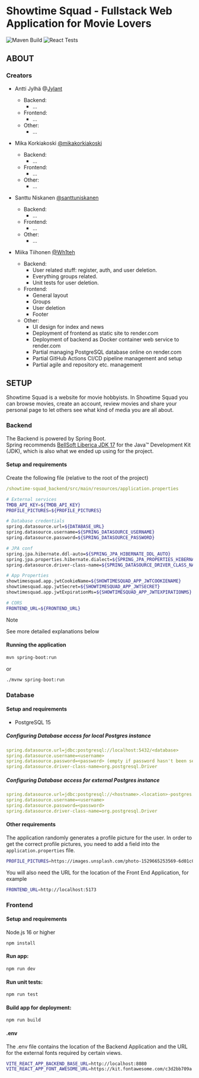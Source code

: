 # Showtime Squad - Fullstack Web Application for Movie Lovers

![Maven Build](https://github.com/tvt22-3/showtime-squad/actions/workflows/backend-tests.yaml/badge.svg)
![React Tests](https://github.com/tvt22-3/showtime-squad/actions/workflows/frontend-tests.yaml/badge.svg)

## ABOUT

### Creators
* Antti Jylhä @[Jylant](https://github.com/Jylant)
  - Backend:
    * ...
  - Frontend:
    * ...
  - Other:
    * ...

* Mika Korkiakoski [@mikakorkiakoski](https://github.com/mikakorkiakoski)
  - Backend:
    * ...
  - Frontend:
    * ...
  - Other:
    * ...

* Santtu Niskanen [@santtuniskanen](https://github.com/santtuniskanen)
  - Backend:
    * ...
  - Frontend:
    * ...
  - Other:
    * ...

* Miika Tiihonen [@Wh1teh](https://github.com/Wh1teh)
  - Backend:
    * User related stuff: register, auth, and user deletion.
    * Everything groups related.
    * Unit tests for user deletion.
  - Frontend:
    * General layout
    * Groups
    * User deletion
    * Footer
  - Other:
    * UI design for index and news
    * Deployment of frontend as static site to render.com
    * Deployment of backend as Docker container web service to render.com
    * Partial managing PostgreSQL database online on render.com
    * Partial GitHub Actions CI/CD pipeline management and setup
    * Partial agile and repository etc. management

## SETUP

Showtime Squad is a website for movie hobbyists. In Showtime Squad 
you can browse movies, create an account, review movies and share
your personal page to let others see what kind of media you are
all about. 


### Backend

The Backend is powered by Spring Boot. <br>
Spring recommends [BellSoft Liberica JDK 17](https://bell-sw.com/pages/downloads/#jdk-17-lts)
for the Java™ Development Kit (JDK), which is also what we ended
up using for the project.

#### Setup and requirements

Create the following file (relative to the root of the project)
```yaml
/showtime-squad_backend/src/main/resources/application.properties
```

```bash
# External services
TMDB_API_KEY=${TMDB_API_KEY}
PROFILE_PICTURES=${PROFILE_PICTURES}

# Database credentials
spring.datasource.url=${DATABASE_URL}
spring.datasource.username=${SPRING_DATASOURCE_USERNAME}
spring.datasource.password=${SPRING_DATASOURCE_PASSWORD}

# JPA conf
spring.jpa.hibernate.ddl-auto=${SPRING_JPA_HIBERNATE_DDL_AUTO}
spring.jpa.properties.hibernate.dialect=${SPRING_JPA_PROPERTIES_HIBERNATE_DIALECT}
spring.datasource.driver-class-name=${SPRING_DATASOURCE_DRIVER_CLASS_NAME}

# App Properties
showtimesquad.app.jwtCookieName=${SHOWTIMESQUAD_APP_JWTCOOKIENAME}
showtimesquad.app.jwtSecret=${SHOWTIMESQUAD_APP_JWTSECRET}
showtimesquad.app.jwtExpirationMs=${SHOWTIMESQUAD_APP_JWTEXPIRATIONMS}

# CORS
FRONTEND_URL=${FRONTEND_URL}
```

> [!NOTE]
> See more detailed explanations below

#### Running the application

```bash
mvn spring-boot:run
```
or

```bash
./mvnw spring-boot:run
```

### Database

#### Setup and requirements

- PostgreSQL 15

##### Configuring Database access for local Postgres instance

```yaml
spring.datasource.url=jdbc:postgresql://localhost:5432/<database>
spring.datasource.username=<username>
spring.datasource.password=<password> (empty if password hasn't been set)
spring.datasource.driver-class-name=org.postgresql.Driver
```

##### Configuring Database access for external Postgres instance

```yaml
spring.datasource.url=jdbc:postgresql://<hostname>.<location>-postgres.render.com/<database>
spring.datasource.username=<username>
spring.datasource.password=<password>
spring.datasource.driver-class-name=org.postgresql.Driver
```

#### Other requirements
The application randomly generates a profile picture for the user.
In order to get the correct profile pictures, you need to add a field
into the `application.properties` file.
```bash
PROFILE_PICTURES=https://images.unsplash.com/photo-1529665253569-6d01c0eaf7b6?,/{another_link_here},/{...}
```

You will also need the URL for the location of the Front End 
Application, for example
```bash
FRONTEND_URL=http://localhost:5173
```

### Frontend

#### Setup and requirements

Node.js 16 or higher

`npm install`

#### Run app:

`npm run dev`

#### Run unit tests:

`npm run test`

#### Build app for deployment:

`npm run build`


#### .env
The .env file contains the location of the Backend Application and the 
URL for the external fonts required by certain views.
```bash
VITE_REACT_APP_BACKEND_BASE_URL=http://localhost:8080
VITE_REACT_APP_FONT_AWESOME_URL=https://kit.fontawesome.com/c3d2bb709a.js
```
